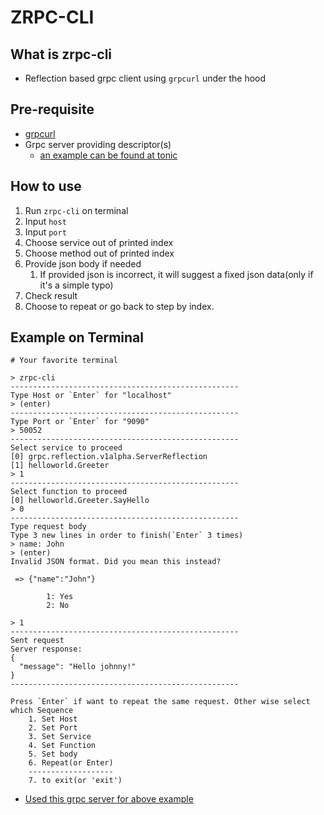 # ZRPC-CLI
## What is zrpc-cli
- Reflection based grpc client using `grpcurl` under the hood

## Pre-requisite
- [grpcurl](https://github.com/fullstorydev/grpcurl)
- Grpc server providing descriptor(s)
  - [an example can be found at tonic](https://github.com/hyperium/tonic/blob/master/examples/src/reflection/server.rs)

## How to use
1. Run `zrpc-cli` on terminal
2. Input `host`
3. Input `port`
4. Choose service out of printed index
5. Choose method out of printed index
6. Provide json body if needed
   1. If provided json is incorrect, it will suggest a fixed json data(only if it's a simple typo)
7. Check result
8. Choose to repeat or go back to step by index.

## Example on Terminal
```
# Your favorite terminal

> zrpc-cli
---------------------------------------------------
Type Host or `Enter` for "localhost"
> (enter)
---------------------------------------------------
Type Port or `Enter` for "9090"
> 50052
---------------------------------------------------
Select service to proceed
[0] grpc.reflection.v1alpha.ServerReflection
[1] helloworld.Greeter
> 1
---------------------------------------------------
Select function to proceed
[0] helloworld.Greeter.SayHello
> 0
---------------------------------------------------
Type request body
Type 3 new lines in order to finish(`Enter` 3 times)
> name: John
> (enter)
Invalid JSON format. Did you mean this instead?

 => {"name":"John"}

        1: Yes
        2: No

> 1
---------------------------------------------------
Sent request
Server response:
{
  "message": "Hello johnny!"
}
---------------------------------------------------

Press `Enter` if want to repeat the same request. Other wise select which Sequence
    1. Set Host
    2. Set Port
    3. Set Service
    4. Set Function
    5. Set body
    6. Repeat(or Enter)
    -------------------
    7. to exit(or 'exit')

```
- [Used this grpc server for above example](https://github.com/emmettna/sample_tonic_grpc_server)